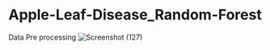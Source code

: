 # Apple-Leaf-Disease_Random-Forest
Data Pre processing
![Screenshot (127)](https://github.com/xquonk/Apple-Leaf-Disease_Random-Forest/assets/121667695/13ce3c18-4021-4279-9fd4-6b601c0ee019)
